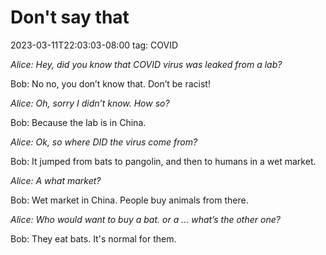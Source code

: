 # Don't say that
2023-03-11T22:03:03-08:00
tag: COVID

_Alice: Hey, did you know that COVID virus was leaked from a lab?_

Bob: No no, you don’t know that. Don’t be racist!

_Alice: Oh, sorry I didn’t know. How so?_

Bob: Because the lab is in China.

_Alice: Ok, so where DID the virus come from?_

Bob: It jumped from bats to pangolin, and then to humans in a wet market.

_Alice: A what market?_

Bob: Wet market in China. People buy animals from there.

_Alice: Who would want to buy a bat. or a … what’s the other one?_

Bob: They eat bats. It's normal for them.
